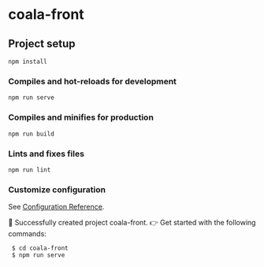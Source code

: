 # coala-front

## Project setup
```
npm install
```

### Compiles and hot-reloads for development
```
npm run serve
```

### Compiles and minifies for production
```
npm run build
```

### Lints and fixes files
```
npm run lint
```

### Customize configuration
See [Configuration Reference](https://cli.vuejs.org/config/).


🎉  Successfully created project coala-front.
👉  Get started with the following commands:

```
 $ cd coala-front
 $ npm run serve
 ```
